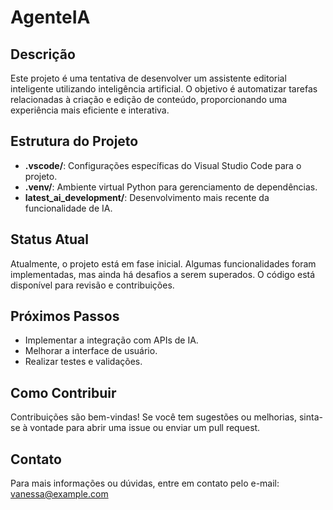 # AgenteIA

## Descrição

Este projeto é uma tentativa de desenvolver um assistente editorial inteligente utilizando inteligência artificial. O objetivo é automatizar tarefas relacionadas à criação e edição de conteúdo, proporcionando uma experiência mais eficiente e interativa.

## Estrutura do Projeto

- **.vscode/**: Configurações específicas do Visual Studio Code para o projeto.
- **.venv/**: Ambiente virtual Python para gerenciamento de dependências.
- **latest_ai_development/**: Desenvolvimento mais recente da funcionalidade de IA.

## Status Atual

Atualmente, o projeto está em fase inicial. Algumas funcionalidades foram implementadas, mas ainda há desafios a serem superados. O código está disponível para revisão e contribuições.

## Próximos Passos

- Implementar a integração com APIs de IA.
- Melhorar a interface de usuário.
- Realizar testes e validações.

## Como Contribuir

Contribuições são bem-vindas! Se você tem sugestões ou melhorias, sinta-se à vontade para abrir uma issue ou enviar um pull request.

## Contato

Para mais informações ou dúvidas, entre em contato pelo e-mail: vanessa@example.com
